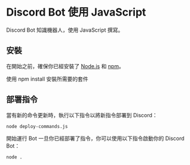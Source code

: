 # Discord Bot 使用 JavaScript

 Discord Bot 知識機器人，使用 JavaScript 撰寫。

## 安裝

在開始之前，確保你已經安裝了 [Node.js](https://nodejs.org/) 和 [npm](https://www.npmjs.com/)。

使用 npm install 安裝所需要的套件

## 部署指令

當有新的命令更新時，執行以下指令以將新指令部署到 Discord：

```bash
node deploy-commands.js

```
開始運行 Bot
一旦你已經部署了指令，你可以使用以下指令啟動你的 Discord Bot：
```bash
node .
```
